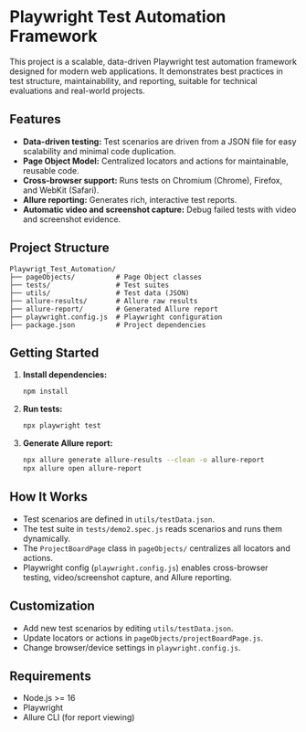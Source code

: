 # Playwright Test Automation Framework

This project is a scalable, data-driven Playwright test automation framework designed for modern web applications. It demonstrates best practices in test structure, maintainability, and reporting, suitable for technical evaluations and real-world projects.

## Features
- **Data-driven testing:** Test scenarios are driven from a JSON file for easy scalability and minimal code duplication.
- **Page Object Model:** Centralized locators and actions for maintainable, reusable code.
- **Cross-browser support:** Runs tests on Chromium (Chrome), Firefox, and WebKit (Safari).
- **Allure reporting:** Generates rich, interactive test reports.
- **Automatic video and screenshot capture:** Debug failed tests with video and screenshot evidence.

## Project Structure
```
Playwrigt_Test_Automation/
├── pageObjects/          # Page Object classes
├── tests/                # Test suites
├── utils/                # Test data (JSON)
├── allure-results/       # Allure raw results
├── allure-report/        # Generated Allure report
├── playwright.config.js  # Playwright configuration
├── package.json          # Project dependencies
```

## Getting Started
1. **Install dependencies:**
   ```bash
   npm install
   ```
2. **Run tests:**
   ```bash
   npx playwright test
   ```
3. **Generate Allure report:**
   ```bash
   npx allure generate allure-results --clean -o allure-report
   npx allure open allure-report
   ```

## How It Works
- Test scenarios are defined in `utils/testData.json`.
- The test suite in `tests/demo2.spec.js` reads scenarios and runs them dynamically.
- The `ProjectBoardPage` class in `pageObjects/` centralizes all locators and actions.
- Playwright config (`playwright.config.js`) enables cross-browser testing, video/screenshot capture, and Allure reporting.

## Customization
- Add new test scenarios by editing `utils/testData.json`.
- Update locators or actions in `pageObjects/projectBoardPage.js`.
- Change browser/device settings in `playwright.config.js`.

## Requirements
- Node.js >= 16
- Playwright
- Allure CLI (for report viewing)